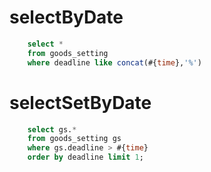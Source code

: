 selectByDate
===
```sql
    select * 
    from goods_setting 
    where deadline like concat(#{time},'%')
```

selectSetByDate
===
```sql
    select gs.* 
    from goods_setting gs 
    where gs.deadline > #{time}
    order by deadline limit 1;
```

